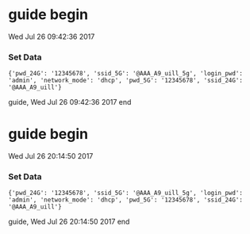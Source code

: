 
# guide begin
Wed Jul 26 09:42:36 2017 
### Set Data
	{'pwd_24G': '12345678', 'ssid_5G': '@AAA_A9_uill_5g', 'login_pwd': 'admin', 'network_mode': 'dhcp', 'pwd_5G': '12345678', 'ssid_24G': '@AAA_A9_uill'}
guide, Wed Jul 26 09:42:36 2017 end


# guide begin
Wed Jul 26 20:14:50 2017 
### Set Data
	{'pwd_24G': '12345678', 'ssid_5G': '@AAA_A9_uill_5g', 'login_pwd': 'admin', 'network_mode': 'dhcp', 'pwd_5G': '12345678', 'ssid_24G': '@AAA_A9_uill'}
guide, Wed Jul 26 20:14:50 2017 end

